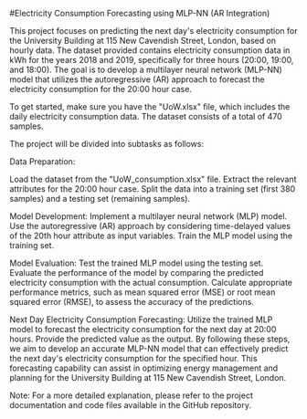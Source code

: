 #Electricity Consumption Forecasting using MLP-NN (AR Integration)


This project focuses on predicting the next day's electricity consumption for the University Building at 115 New Cavendish Street, London, based on hourly data. The dataset provided contains electricity consumption data in kWh for the years 2018 and 2019, specifically for three hours (20:00, 19:00, and 18:00). The goal is to develop a multilayer neural network (MLP-NN) model that utilizes the autoregressive (AR) approach to forecast the electricity consumption for the 20:00 hour case.

To get started, make sure you have the "UoW.xlsx" file, which includes the daily electricity consumption data. The dataset consists of a total of 470 samples.

The project will be divided into subtasks as follows:

Data Preparation:

Load the dataset from the "UoW_consumption.xlsx" file.
Extract the relevant attributes for the 20:00 hour case.
Split the data into a training set (first 380 samples) and a testing set (remaining samples).

Model Development:
Implement a multilayer neural network (MLP) model.
Use the autoregressive (AR) approach by considering time-delayed values of the 20th hour attribute as input variables.
Train the MLP model using the training set.


Model Evaluation:
Test the trained MLP model using the testing set.
Evaluate the performance of the model by comparing the predicted electricity consumption with the actual consumption.
Calculate appropriate performance metrics, such as mean squared error (MSE) or root mean squared error (RMSE), to assess the accuracy of the predictions.

Next Day Electricity Consumption Forecasting:
Utilize the trained MLP model to forecast the electricity consumption for the next day at 20:00 hours.
Provide the predicted value as the output.
By following these steps, we aim to develop an accurate MLP-NN model that can effectively predict the next day's electricity consumption for the specified hour. This forecasting capability can assist in optimizing energy management and planning for the University Building at 115 New Cavendish Street, London.

Note: For a more detailed explanation, please refer to the project documentation and code files available in the GitHub repository.
